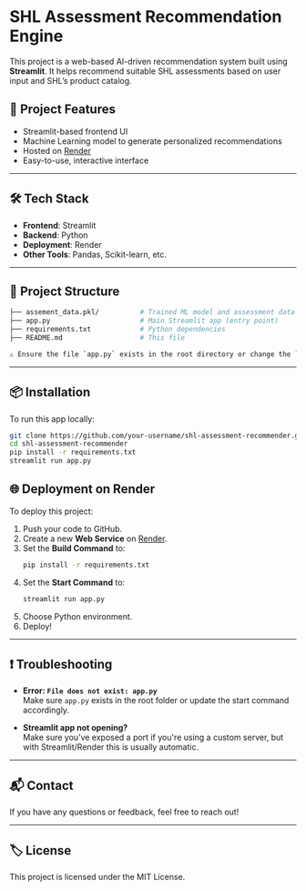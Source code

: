 # SHL Assessment Recommendation Engine

This project is a web-based AI-driven recommendation system built using **Streamlit**. It helps recommend suitable SHL assessments based on user input and SHL’s product catalog.

## 🚀 Project Features

- Streamlit-based frontend UI
- Machine Learning model to generate personalized recommendations
- Hosted on [Render](https://shl-ai-assessment-recommender-10.onrender.com)
- Easy-to-use, interactive interface

---

## 🛠️ Tech Stack

- **Frontend**: Streamlit
- **Backend**: Python
- **Deployment**: Render
- **Other Tools**: Pandas, Scikit-learn, etc.

---

## 📂 Project Structure

```bash
├── assement_data.pkl/          # Trained ML model and assessment data
├── app.py                      # Main Streamlit app (entry point)
├── requirements.txt            # Python dependencies
├── README.md                   # This file

⚠️ Ensure the file `app.py` exists in the root directory or change the `start command` in Render to match your entry file name.

```

---

## 📦 Installation

To run this app locally:

```bash
git clone https://github.com/your-username/shl-assessment-recommender.git
cd shl-assessment-recommender
pip install -r requirements.txt
streamlit run app.py
```

## 🌐 Deployment on Render

To deploy this project:

1. Push your code to GitHub.
2. Create a new **Web Service** on [Render](https://shl-ai-assessment-recommender-10.onrender.com).
3. Set the **Build Command** to:
   ```bash
   pip install -r requirements.txt
   ```
4. Set the **Start Command** to:
   ```bash
   streamlit run app.py
   ```
5. Choose Python environment.
6. Deploy!

---

## ❗ Troubleshooting

- **Error: `File does not exist: app.py`**  
  Make sure `app.py` exists in the root folder or update the start command accordingly.
  
- **Streamlit app not opening?**  
  Make sure you’ve exposed a port if you're using a custom server, but with Streamlit/Render this is usually automatic.

---

## 📬 Contact

If you have any questions or feedback, feel free to reach out!

---

## 🏷️ License

This project is licensed under the MIT License.

